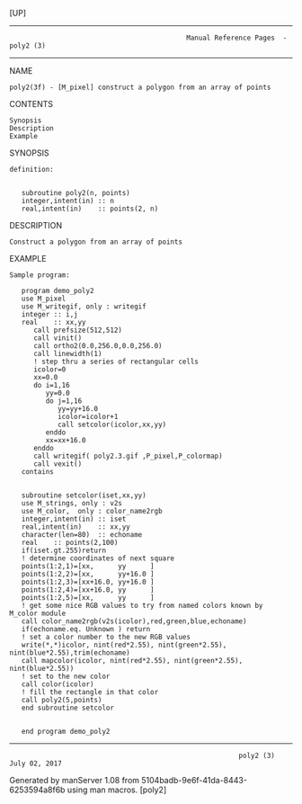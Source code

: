 [UP]

-----------------------------------------------------------------------------------------------------------------------------------
                                                Manual Reference Pages  - poly2 (3)
-----------------------------------------------------------------------------------------------------------------------------------
                                                                 
NAME

    poly2(3f) - [M_pixel] construct a polygon from an array of points

CONTENTS

    Synopsis
    Description
    Example

SYNOPSIS

    definition:


       subroutine poly2(n, points)
       integer,intent(in) :: n
       real,intent(in)    :: points(2, n)



DESCRIPTION

    Construct a polygon from an array of points

EXAMPLE

    Sample program:

       program demo_poly2
       use M_pixel
       use M_writegif, only : writegif
       integer :: i,j
       real    :: xx,yy
          call prefsize(512,512)
          call vinit()
          call ortho2(0.0,256.0,0.0,256.0)
          call linewidth(1)
          ! step thru a series of rectangular cells
          icolor=0
          xx=0.0
          do i=1,16
             yy=0.0
             do j=1,16
                yy=yy+16.0
                icolor=icolor+1
                call setcolor(icolor,xx,yy)
             enddo
             xx=xx+16.0
          enddo
          call writegif( poly2.3.gif ,P_pixel,P_colormap)
          call vexit()
       contains


       subroutine setcolor(iset,xx,yy)
       use M_strings, only : v2s
       use M_color,  only : color_name2rgb
       integer,intent(in) :: iset
       real,intent(in)    :: xx,yy
       character(len=80)  :: echoname
       real    :: points(2,100)
       if(iset.gt.255)return
       ! determine coordinates of next square
       points(1:2,1)=[xx,      yy      ]
       points(1:2,2)=[xx,      yy+16.0 ]
       points(1:2,3)=[xx+16.0, yy+16.0 ]
       points(1:2,4)=[xx+16.0, yy      ]
       points(1:2,5)=[xx,      yy      ]
       ! get some nice RGB values to try from named colors known by M_color module
       call color_name2rgb(v2s(icolor),red,green,blue,echoname)
       if(echoname.eq. Unknown ) return
       ! set a color number to the new RGB values
       write(*,*)icolor, nint(red*2.55), nint(green*2.55), nint(blue*2.55),trim(echoname)
       call mapcolor(icolor, nint(red*2.55), nint(green*2.55), nint(blue*2.55))
       ! set to the new color
       call color(icolor)
       ! fill the rectangle in that color
       call poly2(5,points)
       end subroutine setcolor


       end program demo_poly2



-----------------------------------------------------------------------------------------------------------------------------------

                                                             poly2 (3)                                                July 02, 2017

Generated by manServer 1.08 from 5104badb-9e6f-41da-8443-6253594a8f6b using man macros.
                                                              [poly2]
